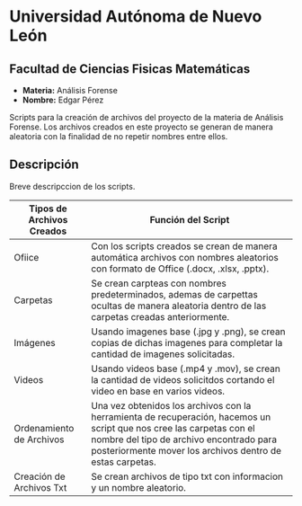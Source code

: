 # Universidad Autónoma de Nuevo León

## **Facultad de Ciencias Fisicas Matemáticas** 


- **Materia:** Análisis Forense
- **Nombre:** Edgar Pérez

Scripts para la creación de archivos del proyecto de la materia de Análisis Forense.
Los archivos creados en este proyecto se generan de manera aleatoria con la finalidad de no repetir nombres entre ellos.


## Descripción

Breve descripccion de los scripts.

| Tipos de Archivos Creados | Función del Script |
| ------ | ------ |
| Ofiice | Con los scripts creados se crean de manera automática archivos con nombres aleatorios con formato de Office (.docx, .xlsx, .pptx). |
| Carpetas | Se crean carpteas con nombres predeterminados, ademas de carpettas ocultas de manera aleatoria dentro de las carpetas creadas anteriormente. |
| Imágenes | Usando imagenes base (.jpg y .png), se crean copias de dichas imagenes para completar la cantidad de imagenes solicitadas. |
| Videos | Usando videos base (.mp4 y .mov), se crean la cantidad de videos solicitdos cortando el video en base en varios videos. |
| Ordenamiento de Archivos | Una vez obtenidos los archivos con la herramienta de recuperación, hacemos un script que nos cree las carpetas con el nombre del tipo de archivo encontrado para posteriormente mover los archivos dentro de estas carpetas. |
| Creación de Archivos Txt | Se crean archivos de tipo txt con informacion y un nombre aleatorio. |